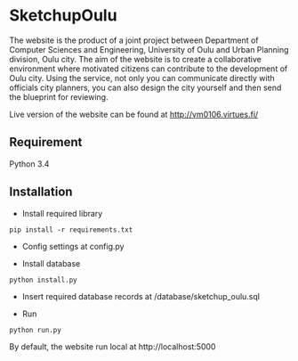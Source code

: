 # SketchupOulu

The website is the product of a joint project between Department of Computer Sciences and Engineering, University of Oulu and Urban Planning division, Oulu city. The aim of the website is to create a collaborative environment where motivated citizens can contribute to the development of Oulu city. Using the service, not only you can communicate directly with officials city planners, you can also design the city yourself and then send the blueprint for reviewing.

Live version of the website can be found at http://vm0106.virtues.fi/

## Requirement

Python 3.4

## Installation

- Install required library

```
pip install -r requirements.txt
```

- Config settings at config.py

- Install database

```
python install.py
```

- Insert required database records at /database/sketchup_oulu.sql

- Run

```
python run.py
```

By default, the website run local at http://localhost:5000

